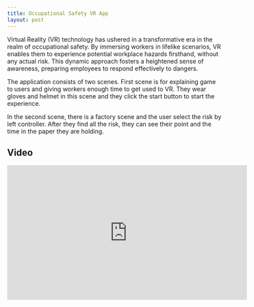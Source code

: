 ```yaml
---
title: Occupational Safety VR App
layout: post
---
```


Virtual Reality (VR) technology has ushered in a transformative era in the realm of occupational safety. By immersing workers in lifelike scenarios, VR enables them to experience potential workplace hazards firsthand, without any actual risk. This dynamic approach fosters a heightened sense of awareness, preparing employees to respond effectively to dangers. 


The application consists of two scenes. First scene is for explaining game to users and giving workers enough time to get used to VR. They wear gloves and helmet in this scene and they click the start button to start the experience.

In the second scene, there is a factory scene and the user select the risk by left controller. After they find all the risk, they can see their point and the time in the paper they are holding.

## Video

<iframe width="560" height="315" src="https://www.youtube.com/embed/2fmtdBNkrwY" title="YouTube video player" frameborder="0" allow="accelerometer; autoplay; clipboard-write; encrypted-media; gyroscope; picture-in-picture" allowfullscreen></iframe>
